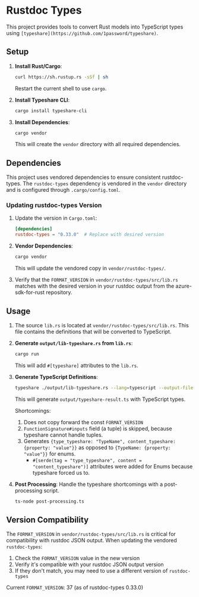 # Rustdoc Types

This project provides tools to convert Rust models into TypeScript types using `[typeshare](https://github.com/1password/typeshare)`.

## Setup

1. **Install Rust/Cargo**:
    ```sh
    curl https://sh.rustup.rs -sSf | sh
    ```
    Restart the current shell to use `cargo`.

2. **Install Typeshare CLI**:
    ```sh
    cargo install typeshare-cli
    ```

3. **Install Dependencies**:
    ```sh
    cargo vendor
    ```
    This will create the `vendor` directory with all required dependencies.

## Dependencies

This project uses vendored dependencies to ensure consistent rustdoc-types. The `rustdoc-types` dependency is vendored in the `vendor` directory and is configured through `.cargo/config.toml`.

### Updating rustdoc-types Version

1. Update the version in `Cargo.toml`:
    ```toml
    [dependencies]
    rustdoc-types = "0.33.0"  # Replace with desired version
    ```

2. **Vendor Dependencies**:
    ```sh
    cargo vendor
    ```
    This will update the vendored copy in `vendor/rustdoc-types/`.

3. Verify that the `FORMAT_VERSION` in `vendor/rustdoc-types/src/lib.rs` matches with the desired version in your rustdoc output from the azure-sdk-for-rust repository.

## Usage

1. The source `lib.rs` is located at `vendor/rustdoc-types/src/lib.rs`. This file contains the definitions that will be converted to TypeScript.

2. **Generate `output/lib-typeshare.rs` from `lib.rs`**:
    ```sh
    cargo run
    ```
    This will add `#[typeshare]` attributes to the `lib.rs`.

3. **Generate TypeScript Definitions**:
    ```sh
    typeshare ./output/lib-typeshare.rs --lang=typescript --output-file=output/typeshare-result.ts
    ```
    This will generate `output/typeshare-result.ts` with TypeScript types.

    Shortcomings:
    1. Does not copy forward the const `FORMAT_VERSION`
    2. `FunctionSignature#inputs` field (a tuple) is skipped, because typeshare cannot handle tuples.
    3. Generates `{type_typeshare: "TypeName", content_typeshare: {property: "value"}}` as opposed to `{TypeName: {property: "value"}}` for enums.
        - `#[serde(tag = "type_typeshare", content = "content_typeshare")]` attributes were added for Enums because typeshare forced us to.

4. **Post Processing**: 
    Handle the typeshare shortcomings with a post-processing script.
    ```sh
    ts-node post-processing.ts
    ```

## Version Compatibility

The `FORMAT_VERSION` in `vendor/rustdoc-types/src/lib.rs` is critical for compatibility with rustdoc JSON output. When updating the vendored `rustdoc-types`:

1. Check the `FORMAT_VERSION` value in the new version
2. Verify it's compatible with your rustdoc JSON output version
3. If they don't match, you may need to use a different version of `rustdoc-types`

Current `FORMAT_VERSION`: 37 (as of rustdoc-types 0.33.0)
